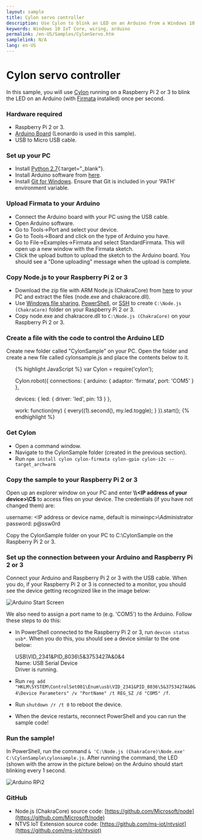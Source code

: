 ```yaml
---
layout: sample
title: Cylon servo controller
description: Use Cylon to blink an LED on an Arduino from a Windows 10 IoT Core device
keywords: Windows 10 IoT Core, wiring, arduino
permalink: /en-US/Samples/CylonServo.htm
samplelink: N/A
lang: en-US
---
```


# Cylon servo controller

In this sample, you will use [Cylon](https://www.npmjs.com/package/cylon) running on a Raspberry Pi 2 or 3 to blink the LED on an Arduino (with [Firmata](https://www.npmjs.com/package/firmata) installed) once per second.

### Hardware required
* Raspberry Pi 2 or 3.
* [Arduino Board](https://www.arduino.cc/en/main/products) (Leonardo is used in this sample).
* USB to Micro USB cable.

### Set up your PC
* Install [Python 2.7](https://www.python.org/downloads/){:target="_blank"}.
* Install Arduino software from [here](https://www.arduino.cc/en/Main/Software).
* Install [Git for Windows](http://git-scm.com/download/win). Ensure that Git is included in your 'PATH' environment variable.


### Upload Firmata to your Arduino
* Connect the Arduino board with your PC using the USB cable.
* Open Arduino software.
* Go to Tools->Port and select your device.
* Go to Tools->Board and click on the type of Arduino you have.
* Go to File->Examples->Firmata and select StandardFirmata. This will open up a new window with the Firmata sketch.
* Click the upload button to upload the sketch to the Arduino board. You should see a "Done uploading" message when the upload is complete.


### Copy Node.js to your Raspberry Pi 2 or 3
* Download the zip file with ARM Node.js (ChakraCore) from [here](http://aka.ms/nodecc_arm) to your PC and extract the files (node.exe and chakracore.dll).
* Use [Windows file sharing]({{site.baseurl}}/{{page.lang}}/Samples/SMB.htm), [PowerShell]({{site.baseurl}}/{{page.lang}}/Docs/PowerShell.htm), 
or [SSH]({{site.baseurl}}/{{page.lang}}/Docs/SSH.htm) to create `C:\Node.js (ChakraCore)` folder on your Raspberry Pi 2 or 3.
* Copy node.exe and chakracore.dll to `C:\Node.js (ChakraCore)` on your Raspberry Pi 2 or 3.


### Create a file with the code to control the Arduino LED
Create new folder called "CylonSample" on your PC. Open the folder and create a new file called cylonsample.js and place the contents below to it.
<UL>
{% highlight JavaScript %}
var Cylon = require('cylon');

Cylon.robot({
  connections: {
    arduino: { adaptor: 'firmata', port: 'COM5' }
  },

  devices: {
    led: { driver: 'led', pin: 13 }
  },

  work: function(my) {
    every((1).second(), my.led.toggle);
  }
}).start();
{% endhighlight %}
</UL>

### Get Cylon
* Open a command window.
* Navigate to the CylonSample folder (created in the previous section).
* Run `npm install cylon cylon-firmata cylon-gpio cylon-i2c --target_arch=arm`


### Copy the sample to your Raspberry Pi 2 or 3
Open up an explorer window on your PC and enter **\\\\\<IP address of your device\>\\C$** to access files on your device. The credentials (if you have not changed them) are:

   username: <IP address or device name, default is minwinpc>\Administrator  
   password: p@ssw0rd  

Copy the CylonSample folder on your PC to C:\CylonSample on the Raspberry Pi 2 or 3.


### Set up the connection between your Arduino and Raspberry Pi 2 or 3
Connect your Arduino and Raspberry Pi 2 or 3 with the USB cable. When you do, if your Raspberry Pi 2 or 3 is connected to a monitor, 
you should see the device getting recognized like in the image below:

![Arduino Start Screen]({{site.baseurl}}/Resources/images/Nodejs/arduino-startscreen.jpg)

We also need to assign a port name to (e.g. 'COM5') to the Arduino. Follow these steps to do this:

* In PowerShell connected to the Raspberry Pi 2 or 3, run `devcon status usb*`. When you do this, you should see a device similar to the one below:

   USB\VID_2341&PID_8036\5&3753427A&0&4  
   Name: USB Serial Device  
   Driver is running.
* Run `reg add "HKLM\SYSTEM\ControlSet001\Enum\usb\VID_2341&PID_8036\5&3753427A&0&4\Device Parameters" /v "PortName" /t REG_SZ /d "COM5" /f`.
* Run `shutdown /r /t 0` to reboot the device.
* When the device restarts, reconnect PowerShell and you can run the sample code!


### Run the sample!
In PowerShell, run the command `& 'C:\Node.js (ChakraCore)\Node.exe' C:\CylonSample\cylonsample.js`.
After running the command, the LED (shown with the arrow in the picture below) on the Arduino should start blinking every 1 second.

![Arduino RPi2]({{site.baseurl}}/Resources/images/Nodejs/arduino-rpi2.jpg)


### GitHub
* Node.js (ChakraCore) source code: [https://github.com/Microsoft/node](https://github.com/Microsoft/node)
* NTVS IoT Extension source code: [https://github.com/ms-iot/ntvsiot](https://github.com/ms-iot/ntvsiot)
